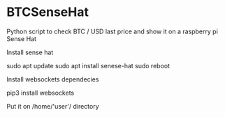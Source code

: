 # BTCSenseHat
Python script to check BTC / USD last price and show it on a raspberry pi Sense Hat

Install sense hat

sudo apt update
sudo apt install senese-hat
sudo reboot

Install websockets dependecies

pip3 install websockets

Put it on /home/'user'/ directory
